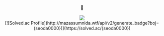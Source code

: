 
<div align="center">
  <br>
🤸
<br>
<br>
  <a href="https://www.notion.so/Portfolio-8254d81fc7034cddb97a8b8a9786a6ac?pvs=4"><img src="https://img.shields.io/badge/Portfolio-f7f7f7?style=for-the-badge&logo=notion&logoColor=black&link=https://cactus-silkworm-e8c.notion.site/6755d9c14e364d39b09e52113fd0dc37"/></a>
<br>
[![Solved.ac Profile](http://mazassumnida.wtf/api/v2/generate_badge?boj={seoda0000})](https://solved.ac/{seoda0000})
</div>

